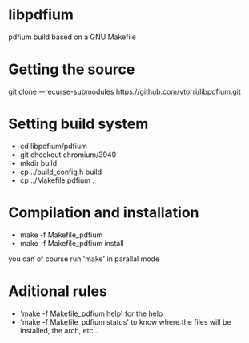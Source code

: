 # libpdfium

pdfium build based on a GNU Makefile

# Getting the source

git clone --recurse-submodules https://github.com/vtorri/libpdfium.git

# Setting build system

* cd libpdfium/pdfium
* git checkout chromium/3940
* mkdir build
* cp ../build_config.h build
* cp ../Makefile.pdfium .

# Compilation and installation

 * make -f Makefile_pdfium
 * make -f Makefile_pdfium install
 
 you can of course run 'make' in parallal mode
 
 # Aditional rules
 
  * 'make -f Makefile_pdfium help' for the help
  * 'make -f Makefile_pdfium status' to know where the files will be installed, the arch, etc...
  
